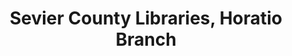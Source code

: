 ---
layout: repo
title: "Sevier County Libraries, Horatio Branch"
id: 1307
permalink: repos/1307/
---